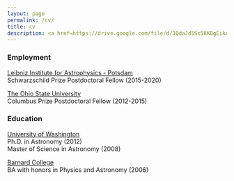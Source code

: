 ```yaml
---
layout: page
permalink: /cv/
title: cv
description: <a href=https://drive.google.com/file/d/1QdaJd5Sc5KKOgEikARXPrOZ_zqj7zAz1/view?usp=sharing">Data Science</a> (updated Jan 2021) <br> <a href="https://github.com/sjschmidt/CV/blob/master/sjs_cv_long.pdf">Academic</a> (updated Oct 2019) 
---
```


### Employment
[Leibniz Institute for Astrophysics - Potsdam](https://www.aip.de)  
Schwarzschild Prize Postdoctoral Fellow (2015-2020)  

[The Ohio State University](https://astronomy.osu.edu/)  
Columbus Prize Postdoctoral Fellow (2012-2015)  

### Education
[University of Washington](http://www.astro.washington.edu/)  
Ph.D. in Astronomy (2012)  
Master of Science in Astronomy (2008)  
 
[Barnard College](https://physics.barnard.edu/)  
BA with honors in Physics and Astronomy (2006)


